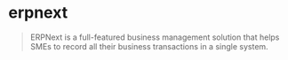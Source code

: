 # erpnext

> ERPNext is a full-featured business management solution that helps SMEs to record all their business transactions in a single system.
